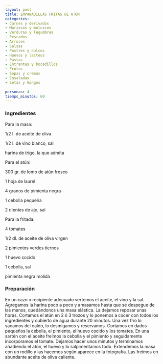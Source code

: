 ```yaml
---
layout: post
title: EMPANADILLAS FRITAS DE ATÚN
categories:
- Carnes y derivados
- Mariscos y moluscos
- Verduras y legumbres
- Pescados
- Arroces
- Salsas
- Postres y dulces
- Huevos y lacteos
- Pastas
- Entrantes y bocadillos
- Frutas
- Sopas y cremas
- Ensaladas
- Setas y hongos
 
personas: 4 
tiempo_minutos: 60 
---
```

<h3>Ingredientes</h3>
Para la masa:

1/2 l. de aceite de oliva

1/2 l. de vino blanco, sal

harina de trigo, la que admita

Para el atún:

300 gr. de lomo de atún fresco

1 hoja de laurel

4 granos de pimienta negra

1 cebolla pequeña

2 dientes de ajo, sal

Para la fritada:

4 tomates

1/2 dl. de aceite de oliva virgen

2 pimientos verdes tiernos

1 huevo cocido

1 cebolla, sal

pimienta negra molida

<h3>Preparación</h3>
En un cazo o recipiente adecuado vertemos el aceite, el vino y la sal. Agregamos la harina poco a poco y amasamos hasta que se despegue de las manos, quedándonos una masa elástica. La dejamos reposar unas horas. Cortamos el atún en 2 ó 3 trozos y lo ponemos a cocer con todos los ingredientes y cubierto de agua durante 20 minutos. Una vez frío lo sacamos del caldo, lo desmigamos y reservamos. Cortamos en dados pequeños la cebolla, el pimiento, el huevo cocido y los tomates. En una sartén con el aceite freímos la cebolla y el pimiento y seguidamente incorporamos el tomate. Dejamos hacer unos minutos y terminamos añadiendo el atún, el huevo y lo salpimentamos todo. Extendemos la masa con un rodillo y las hacemos según aparece en la fotografía. Las freímos en abundante aceite de oliva caliente.

